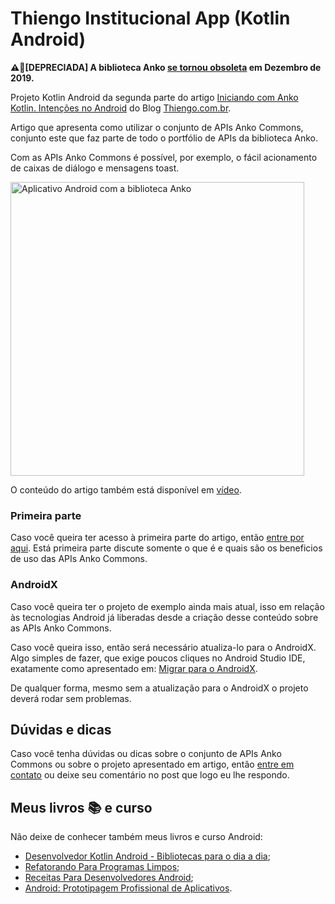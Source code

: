 # Thiengo Institucional App (Kotlin Android)

**⚠🚫[DEPRECIADA] A biblioteca Anko [se tornou obsoleta](https://github.com/Kotlin/anko/blob/master/GOODBYE.md) em Dezembro de 2019.**

Projeto Kotlin Android da segunda parte do artigo [Iniciando com Anko Kotlin. Intenções no Android](https://www.thiengo.com.br/iniciando-com-anko-kotlin-intencoes-no-android#title-05) do Blog [Thiengo.com.br](https://www.thiengo.com.br).

Artigo que apresenta como utilizar o conjunto de APIs Anko Commons, conjunto este que faz parte de todo o portfólio de APIs da biblioteca Anko.

Com as APIs Anko Commons é possível, por exemplo, o fácil acionamento de caixas de diálogo e mensagens toast.

<img src="https://www.thiengo.com.br/img/post/normal/4uik5u15kh5lpuqs0nkejs94g6ce88c03ca5fde7918474f8dd692b4276.jpg" width="470" alt="Aplicativo Android com a biblioteca Anko">

O conteúdo do artigo também está disponível em [vídeo](https://www.thiengo.com.br/iniciando-com-anko-kotlin-intencoes-no-android#title-18).

### Primeira parte

Caso você queira ter acesso à primeira parte do artigo, então [entre por aqui](https://www.thiengo.com.br/iniciando-com-anko-kotlin-intencoes-no-android#title-01). Está primeira parte discute somente o que é e quais são os beneficios de uso das APIs Anko Commons.

### AndroidX

Caso você queira ter o projeto de exemplo ainda mais atual, isso em relação às tecnologias Android já liberadas desde a criação desse conteúdo sobre as APIs Anko Commons.

Caso você queira isso, então será necessário atualiza-lo para o AndroidX. Algo simples de fazer, que exige poucos cliques no Android Studio IDE, exatamente como apresentado em: [Migrar para o AndroidX](https://developer.android.com/jetpack/androidx/migrate?hl=pt-br).

De qualquer forma, mesmo sem a atualização para o AndroidX o projeto deverá rodar sem problemas.

## Dúvidas e dicas

Caso você tenha dúvidas ou dicas sobre o conjunto de APIs Anko Commons ou sobre o projeto apresentado em artigo, então [entre em contato](https://www.thiengo.com.br/contato) ou deixe seu comentário no post que logo eu lhe respondo.

## Meus livros 📚 e curso

Não deixe de conhecer também meus livros e curso Android:

- [Desenvolvedor Kotlin Android - Bibliotecas para o dia a dia](https://www.thiengo.com.br/livro-desenvolvedor-kotlin-android);
- [Refatorando Para Programas Limpos](https://www.thiengo.com.br/livro-refatorando-para-programas-limpos);
- [Receitas Para Desenvolvedores Android](https://www.thiengo.com.br/livro-receitas-para-desenvolvedores-android);
- [Android: Prototipagem Profissional de Aplicativos](https://www.udemy.com/course/android-prototipagem-profissional-de-aplicativos/?locale=pt_BR&persist_locale=).

